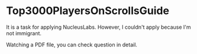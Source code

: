 # Top3000PlayersOnScrollsGuide
It is a task for applying NucleusLabs. However, I couldn't apply because I'm not immigrant.  

Watching a PDF file, you can check question in detail.
